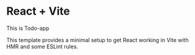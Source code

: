 # React + Vite

This is Todo-app

This template provides a minimal setup to get React working in Vite with HMR and some ESLint rules.
